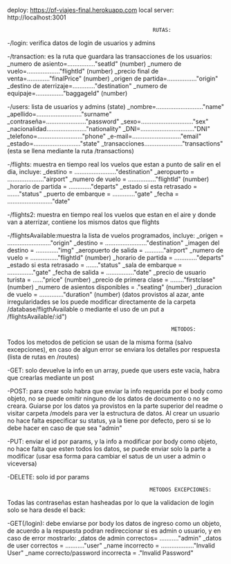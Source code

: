 deploy: https://pf-viajes-final.herokuapp.com
local server: http://localhost:3001

                                                   RUTAS:

-/login: verifica datos de login de usuarios y admins

-/transaction: es la ruta que guardara las transacciones de los usuarios:
\_numero de asiento=................"seatId" (number)
\_numero de vuelo=..................."flightId" (number)
\_precio final de venta=............."finalPrice" (number)
\_origen de partida=................."origin"
\_destino de aterrizaje=............."destination"
\_numero de equipaje=................"baggageId" (number)

-/users: lista de usuarios y admins (state)
\_nombre=..........................."name"
\_apellido=.........................."surname"
\_contraseña=......................."password"
\_sexo=.............................."sex"
\_nacionalidad......................."nationality"
\_DNI=..............................."DNI"
\_telefono=.........................."phone"
\_e-mail=............................"email"
\_estado=..........................."state"
\_transacciones......................"transactions"(esta se llena mediante la ruta /transactions)

-/flights: muestra en tiempo real los vuelos que estan a punto de salir en el dia, incluye:
\_destino = ........................"destination"
\_aeropuerto = ....................."airport"
\_numero de vuelo = ................"flightId" (number)
\_horario de partida = ............."departs"
\_estado si esta retrasado = ......."status"
\_puerto de embarque = ............."gate"
\_fecha = .........................."date"

-/flights2: muestra en tiempo real los vuelos que estan en el aire y donde van a aterrizar, contiene los mismos datos que flights

-/flightsAvailable:muestra la lista de vuelos programados, incluye:
\_origen = ........................."origin"
\_destino = ........................"destination"
\_imagen del destino = ............."img"
\_aeropuerto de salida = ..........."airport"
\_numero de vuelo = ................"flightId" (number)
\_horario de partida = ............."departs"
\_estado si esta retrasado = ......."status"
\_sala de embarque = ..............."gate"
\_fecha de salida = ................"date"
\_precio de usuario turista = ......"price" (number)
\_precio de primera clase = ........"firstclase" (number)
\_numero de asientos disponibles = ."seating" (number)
\_duracion de vuelo = .............."duration" (number)
(datos provistos al azar, ante irregularidades se los puede modificar directamente de la carpeta /database/fligthAvailable
o mediante el uso de un put a /flightsAvailable/:id")

                                                         METODOS:

Todos los metodos de peticion se usan de la misma forma (salvo excepciones), en caso de algun error se enviara los detalles por respuesta (lista de rutas en /routes)

-GET: solo devuelve la info en un array, puede que users este vacia, habra que crearlas mediante un post

-POST: para crear solo habra que enviar la info requerida por el body como objeto, no se puede omitir ninguno de los datos de documento o no se creara. Guiarse por los datos ya provistos en la parte superior del readme o visitar carpeta /models para ver la estructura de datos. Al crear un usuario no hace falta especificar su status, ya la tiene por defecto, pero si se lo debe hacer en caso de que sea "admin"

-PUT: enviar el id por params, y la info a modificar por body como objeto, no hace falta que esten todos los datos, se puede enviar solo la parte a modificar (usar esa forma para cambiar el satus de un user a admin o viceversa)

-DELETE: solo id por params

                                                  METODOS EXCEPCIONES:

Todas las contraseñas estan hasheadas por lo que la validacion de login solo se hara desde el back:

-GET(/login): debe enviarse por body los datos de ingreso como un objeto, de acuerdo a la respuesta podran redireccionar si es admin o usuario, y en caso de error mostrarlo:
\_datos de admin correctos= ..........."admin"
\_datos de user correctos = ..........."user"
\_name incorrecto = ..................."Invalid User"
\_name correcto/password incorrecta = ."Invalid Password"
